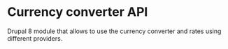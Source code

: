 # Currency converter API
Drupal 8 module that allows to use the currency converter and rates using different providers.
